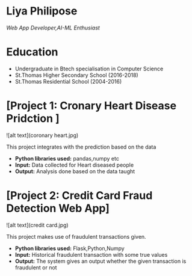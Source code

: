 # Liya Philipose
*Web App Developer,AI-ML Enthusiast*

# Education
* Undergraduate in Btech specialisation in Computer Science
* St.Thomas Higher Secondary School (2016-2018)
* St.Thomas Residential School (2004-2016)

# [Project 1: Cronary Heart Disease Pridction ]
![alt text](coronary heart.jpg)

This project integrates with the prediction based on the data 
* **Python libraries used:** pandas,numpy etc
* **Input:** Data collected for Heart diseased people
* **Output:** Analysis done based on the data taught

# [Project 2: Credit Card Fraud Detection Web App]
![alt text](credit card.jpg)

This project makes use of fraudulent transactions given.
* **Python libraries used:** Flask,Python,Numpy
* **Input:** Historical fraudulent transaction with some true values
* **Output:** The system gives an output whether the given transaction is fraudulent or not
